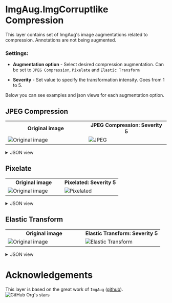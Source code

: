 # ImgAug.ImgCorruptlike Compression

This layer contains set of ImgAug's image augmentations related to compression. Annotations are not being augmented.

### Settings:

- **Augmentation option** - Select desired compression augmentation. Can be set to `JPEG Compression`, `Pixelate` and `Elastic Transform`

- **Severity** - Set value to specify the transformation intensity. Goes from 1 to 5.

Below you can see examples and json views for each augmentation option.

## JPEG Compression

<table>
<tr>
<td style="text-align:center; width:50%"><strong>Original image</strong></td>
<td style="text-align:center; width:50%"><strong>JPEG Compression: Severity 5</strong></td>
</tr>
<tr>
<td> <img src="https://github.com/supervisely-ecosystem/data-nodes/assets/115161827/894e0c45-44c9-4c67-9d9f-11cd5654fc90" alt="Original image" /> </td>
<td> <img src="https://github.com/supervisely-ecosystem/data-nodes/assets/115161827/a92f6184-998a-4dd0-9a0c-867c82544bc4" alt="JPEG" /> </td>
</tr>
</table>

<details>
  <summary>JSON view</summary>
<pre>
{
    "action": "iaa_imgcorruptlike_compression",
    "src": [
        "$images_project_1"
    ],
    "dst": "$iaa_imgcorruptlike_compression_4",
    "settings": {
        "option": "jpeg_compression",
        "severity": 5
    }
}
</pre>
</details>

## Pixelate

<table>
<tr>
<td style="text-align:center; width:50%"><strong>Original image</strong></td>
<td style="text-align:center; width:50%"><strong>Pixelated: Severity 5</strong></td>
</tr>
<tr>
<td> <img src="https://github.com/supervisely-ecosystem/data-nodes/assets/115161827/f85b7a80-f499-45a3-9d4c-7b9532facd97" alt="Original image" /> </td>
<td> <img src="https://github.com/supervisely-ecosystem/data-nodes/assets/115161827/479a2e0c-f183-4b73-b125-f37a55cd04eb" alt="Pixelated" /> </td>
</tr>
</table>


<details>
  <summary>JSON view</summary>
<pre>
{
    "action": "iaa_imgcorruptlike_compression",
    "src": [
        "$images_project_1"
    ],
    "dst": "$iaa_imgcorruptlike_compression_4",
    "settings": {
        "option": "pixelate",
        "severity": 5
    }
}
</pre>
</details>

## Elastic Transform


<table>
<tr>
<td style="text-align:center; width:50%"><strong>Original image</strong></td>
<td style="text-align:center; width:50%"><strong>Elastic Transform: Severity 5</strong></td>
</tr>
<tr>
<td> <img src="https://github.com/supervisely-ecosystem/data-nodes/assets/115161827/f85b7a80-f499-45a3-9d4c-7b9532facd97" alt="Original image" /> </td>
<td> <img src="https://github.com/supervisely-ecosystem/data-nodes/assets/115161827/5ba8a608-05eb-4839-98bc-261f00d9788e" alt="Elastic Transform" /> </td>
</tr>
</table>

<details>
  <summary>JSON view</summary>
<pre>
{
    "action": "iaa_imgcorruptlike_compression",
    "src": [
        "$images_project_1"
    ],
    "dst": "$iaa_imgcorruptlike_compression_4",
    "settings": {
        "option": "elastic_transform",
        "severity": 5
    }
}
</pre>
</details>

# Acknowledgements

This layer is based on the great work of `ImgAug` ([github](https://github.com/aleju/imgaug)). ![GitHub Org's stars](https://img.shields.io/github/stars/aleju/imgaug?style=social)
